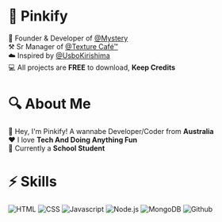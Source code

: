 # 👋 Pinkify 
👑 Founder & Developer of [@Mystery](https://discord.com/api/oauth2/authorize?client_id=955024540017242183&permissions=184653704689&scope=bot%20applications.commands)<br>
⚒️ Sr Manager of [@Texture Café™](https://discord.gg/texturecafe)<br>
☁️ Inspired by [@UsboKirishima](https://github.com/UsboKirishima)<br>
💻 All projects are **FREE** to download, **Keep Credits**<br>

# 🔍 About Me

👋 Hey, I'm Pinkify! A wannabe Developer/Coder from **Australia**<br>
❤️ I love **Tech And Doing Anything Fun**<br>
🎒 Currently a **School Student**<br>

# ⚡ Skills

![HTML](https://img.shields.io/badge/-HTML-black?&logo=html5) ![CSS](https://img.shields.io/badge/-CSS-black?&logo=css3) ![Javascript](https://img.shields.io/badge/-Javascript-black?&logo=javascript) ![Node.js](https://img.shields.io/badge/-Node.js-black?&logo=node.js) ![MongoDB](https://img.shields.io/badge/-MongoDB-black?&logo=mongodb) ![Github](https://img.shields.io/badge/-Github-black?&logo=github)
